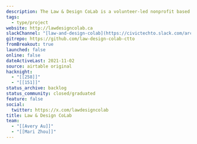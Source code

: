 ```yaml
---
description: The Law & Design CoLab is a volunteer-led nonprofit based in Toronto. It conceived, scoped, and built digital products by engaging with legal experts and community stakeholders.
tags:
  - type/project
website: http://lawdesigncolab.ca
slackChannel: "[law-and-design-colab](https://civictechto.slack.com/archives/C8CDR49QT)"
gitrepo: https://github.com/law-design-colab-ctto
fromBreakout: true
launched: false
online: false
dateActiveLast: 2021-11-02
source: airtable original
hacknight:
  - "[[258]]"
  - "[[151]]"
status_archive: backlog
status_community: closed/graduated
feature: false
social:
  twitter: https://x.com/lawdesigncolab
title: Law & Design CoLab
team:
  - "[[Avery Au]]"
  - "[[Mari Zhou]]"
---
```

